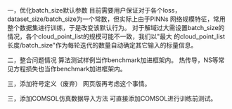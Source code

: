 一，优化batch_size默认参数
    目前需要用户保证对于各个loss，dataset_size/batch_size为一个常数，但实际上由于PINNs
    网络规模特征，常用整个数据集进行训练，于是改变该默认行为。
    对于解域过大需设置batch_size的情况，各个cloud_point_list的规模可能不一致，我们以"最大
    的cloud_point_list长度/batch_size"作为每轮迭代的数量自动确定其它输入的标量信息。

二，整合问题情况
    算法测试样例当作benchmark加进框架内。
    热传导，NS等常见方程损失也当作benchmark加进框架内。

三，添加符号定义（废弃）
    网页版再考虑这个事情。

三，添加COMSOL仿真数据导入方法
    可直接添加COMSOL进行训练前测试。